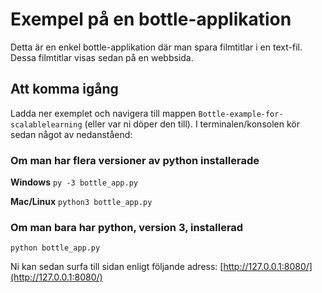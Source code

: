 # Exempel på en bottle-applikation
Detta är en enkel bottle-applikation där man spara filmtitlar i en text-fil. Dessa filmtitlar visas sedan på en webbsida.

## Att komma igång
Ladda ner exemplet och navigera till mappen `Bottle-example-for-scalablelearning` (eller var ni döper den till). I terminalen/konsolen kör sedan något av nedanståend:

### Om man har flera versioner av python installerade
**Windows**
`py -3 bottle_app.py`

**Mac/Linux**
`python3 bottle_app.py`

### Om man bara har python, version 3, installerad
`python bottle_app.py`

Ni kan sedan surfa till sidan enligt följande adress: [http://127.0.0.1:8080/](http://127.0.0.1:8080/)
